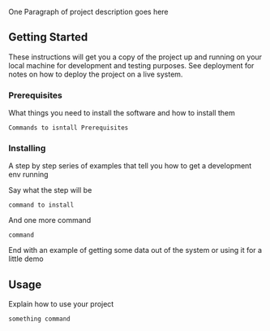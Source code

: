 

One Paragraph of project description goes here

## Getting Started

These instructions will get you a copy of the project up and running on your local machine for development and testing purposes. See deployment for notes on how to deploy the project on a live system.

### Prerequisites

What things you need to install the software and how to install them

```
Commands to isntall Prerequisites
```

### Installing

A step by step series of examples that tell you how to get a development env running

Say what the step will be

```
command to install
```

And one more command

```
command
```

End with an example of getting some data out of the system or using it for a little demo

## Usage

Explain how to use your project

```
something command
```

